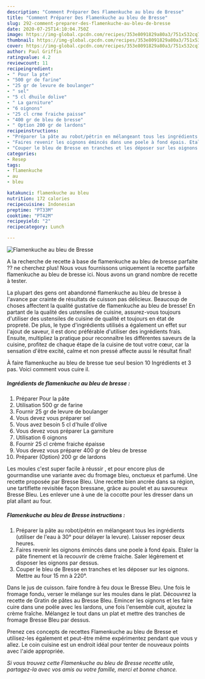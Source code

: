 ```yaml
---
description: "Comment Préparer Des Flamenkuche au bleu de Bresse"
title: "Comment Préparer Des Flamenkuche au bleu de Bresse"
slug: 292-comment-preparer-des-flamenkuche-au-bleu-de-bresse
date: 2020-07-25T14:10:04.750Z
image: https://img-global.cpcdn.com/recipes/353e8091829a80a3/751x532cq70/flamenkuche-au-bleu-de-bresse-photo-principale-de-la-recette.jpg
thumbnail: https://img-global.cpcdn.com/recipes/353e8091829a80a3/751x532cq70/flamenkuche-au-bleu-de-bresse-photo-principale-de-la-recette.jpg
cover: https://img-global.cpcdn.com/recipes/353e8091829a80a3/751x532cq70/flamenkuche-au-bleu-de-bresse-photo-principale-de-la-recette.jpg
author: Paul Griffin
ratingvalue: 4.2
reviewcount: 11
recipeingredient:
- " Pour la pte"
- "500 gr de farine"
- "25 gr de levure de boulanger"
- " sel"
- "5 cl dhuile dolive"
- " La garniture"
- "6 oignons"
- "25 cl crme fraiche paisse"
- "400 gr de bleu de bresse"
- " Option 200 gr de lardons"
recipeinstructions:
- "Préparer la pâte au robot/pétrin en mélangeant tous les ingrédients (utiliser de l&#39;eau à 30° pour délayer la levure). Laisser reposer deux heures."
- "Faires revenir les oignons émincés dans une poele à fond épais. Etaler la pâte finement et là recouvrir de crème fraiche. Saler légèrement et disposer les oignons par dessus."
- "Couper le bleu de Bresse en tranches et les déposer sur les oignons. Mettre au four 15 mn à 220°."
categories:
- Resep
tags:
- flamenkuche
- au
- bleu

katakunci: flamenkuche au bleu 
nutrition: 172 calories
recipecuisine: Indonesian
preptime: "PT33M"
cooktime: "PT42M"
recipeyield: "2"
recipecategory: Lunch

---
```



![Flamenkuche au bleu de Bresse](https://img-global.cpcdn.com/recipes/353e8091829a80a3/751x532cq70/flamenkuche-au-bleu-de-bresse-photo-principale-de-la-recette.jpg)

A la recherche de recette à base de flamenkuche au bleu de bresse parfaite ?? ne cherchez plus! Nous vous fournissons uniquement la recette parfaite flamenkuche au bleu de bresse ici. Nous avons un grand nombre de recette à tester.

La plupart des gens ont abandonné flamenkuche au bleu de bresse à l'avance par crainte de résultats de cuisson pas délicieux. Beaucoup de choses affectent la qualité gustative de flamenkuche au bleu de bresse! En partant de la qualité des ustensiles de cuisine, assurez-vous toujours d'utiliser des ustensiles de cuisine de qualité et toujours en état de propreté. De plus, le type d'ingrédients utilisés a également un effet sur l'ajout de saveur, il est donc préférable d'utiliser des ingrédients frais. Ensuite, multipliez la pratique pour reconnaître les différentes saveurs de la cuisine, profitez de chaque étape de la cuisine de tout votre cœur, car la sensation d'être excité, calme et non pressé affecte aussi le résultat final!

<!--inarticleads1-->

À faire flamenkuche au bleu de bresse tue seul besion 10 Ingrédients et 3 pas. Voici comment vous cuire il.

##### Ingrédients de flamenkuche au bleu de bresse :

1. Préparer  Pour la pâte
1. Utilisation 500 gr de farine
1. Fournir 25 gr de levure de boulanger
1. Vous devez vous préparer  sel
1. Vous avez besoin 5 cl d&#39;huile d&#39;olive
1. Vous devez vous préparer  La garniture
1. Utilisation 6 oignons
1. Fournir 25 cl crème fraiche épaisse
1. Vous devez vous préparer 400 gr de bleu de bresse
1. Préparer  (Option) 200 gr de lardons


Les moules c&#39;est super facile à réussir , et pour encore plus de gourmandise une variante avec du fromage bleu, onctueux et parfumé. Une recette proposée par Bresse Bleu. Une recette bien ancrée dans sa région, une tartiflette revisitée façon bressane, grâce au poulet et au savoureux Bresse Bleu. Les enlever une à une de la cocotte pour les dresser dans un plat allant au four. 

<!--inarticleads2-->

##### Flamenkuche au bleu de Bresse instructions :

1. Préparer la pâte au robot/pétrin en mélangeant tous les ingrédients (utiliser de l&#39;eau à 30° pour délayer la levure). Laisser reposer deux heures.
1. Faires revenir les oignons émincés dans une poele à fond épais. Etaler la pâte finement et là recouvrir de crème fraiche. Saler légèrement et disposer les oignons par dessus.
1. Couper le bleu de Bresse en tranches et les déposer sur les oignons. Mettre au four 15 mn à 220°.


Dans le jus de cuisson. faire fondre à feu doux le Bresse Bleu. Une fois le fromage fondu, verser le mélange sur les moules dans le plat. Découvrez la recette de Gratin de pâtes au Bresse Bleu. Emincer les oignons et les faire cuire dans une poêle avec les lardons, une fois l&#39;ensemble cuit, ajoutez la crème fraîche. Mélangez le tout dans un plat et mettre des tranches de fromage Bresse Bleu par dessus. 

<!--inarticleads1-->

<p>
Prenez ces concepts de recettes Flamenkuche au bleu de Bresse et utilisez-les également et peut-être même expérimentez pendant que vous y allez. Le coin cuisine est un endroit idéal pour tenter de nouveaux points avec l'aide appropriée.
</p>

<p>
<i>Si vous trouvez cette Flamenkuche au bleu de Bresse recette utile, partagez-la avec vos amis ou votre famille, merci et bonne chance.</i>
</p>

